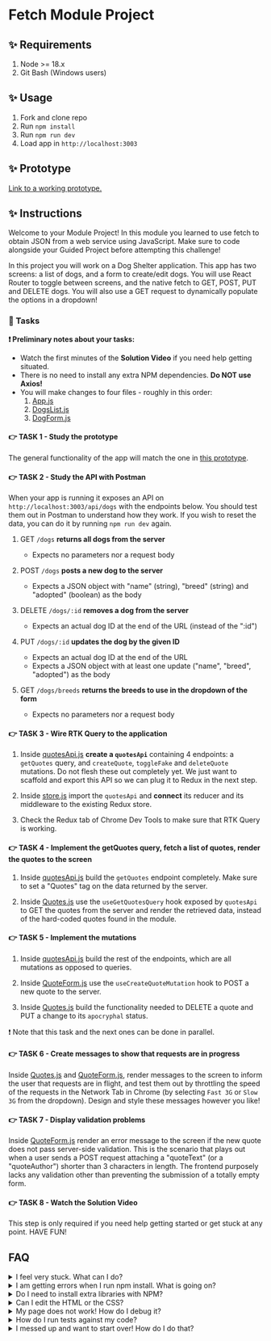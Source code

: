 # Fetch Module Project

## ✨ Requirements

1. Node >= 18.x
2. Git Bash (Windows users)

## ✨ Usage

1. Fork and clone repo
2. Run `npm install`
3. Run `npm run dev`
4. Load app in `http://localhost:3003`

## ✨ Prototype

[Link to a working prototype.](https://bloominstituteoftechnology.github.io/W_S11_Fetch_Project)

## ✨ Instructions

Welcome to your Module Project! In this module you learned to use fetch to obtain JSON from a web service using JavaScript. Make sure to code alongside your Guided Project before attempting this challenge!

In this project you will work on a Dog Shelter application. This app has two screens: a list of dogs, and a form to create/edit dogs. You will use React Router to toggle between screens, and the native fetch to GET, POST, PUT and DELETE dogs. You will also use a GET request to dynamically populate the options in a dropdown!

### 🥷 Tasks

**❗ Preliminary notes about your tasks:**

- Watch the first minutes of the **Solution Video** if you need help getting situated.
- There is no need to install any extra NPM dependencies. **Do NOT use Axios!**
- You will make changes to four files - roughly in this order:
  1. [App.js](./frontend/components/App.js)
  2. [DogsList.js](./frontend/components/DogsList.js)
  3. [DogForm.js](./frontend/components/DogForm.js)

#### 👉 TASK 1 - Study the prototype

The general functionality of the app will match the one in [this prototype](https://bloominstituteoftechnology.github.io/W_S11_Fetch_Project).

#### 👉 TASK 2 - Study the API with Postman

When your app is running it exposes an API on `http://localhost:3003/api/dogs` with the endpoints below. You should test them out in Postman to understand how they work. If you wish to reset the data, you can do it by running `npm run dev` again.

1. GET `/dogs` **returns all dogs from the server**
    - Expects no parameters nor a request body

2. POST `/dogs` **posts a new dog to the server**
    - Expects a JSON object with "name" (string), "breed" (string) and "adopted" (boolean) as the body

3. DELETE `/dogs/:id` **removes a dog from the server**
    - Expects an actual dog ID at the end of the URL (instead of the ":id")

4. PUT `/dogs/:id` **updates the dog by the given ID**
    - Expects an actual dog ID at the end of the URL
    - Expects a JSON object with at least one update ("name", "breed", "adopted") as the body

5. GET `/dogs/breeds` **returns the breeds to use in the dropdown of the form**
    - Expects no parameters nor a request body

#### 👉 TASK 3 - Wire RTK Query to the application

1. Inside [quotesApi.js](./frontend/state/quotesApi.js) **create a `quotesApi`** containing 4 endpoints: a `getQuotes` query, and `createQuote`, `toggleFake` and `deleteQuote` mutations. Do not flesh these out completely yet. We just want to scaffold and export this API so we can plug it to Redux in the next step.

2. Inside [store.js](./frontend/state/store.js) import the `quotesApi` and **connect** its reducer and its middleware to the existing Redux store.

3. Check the Redux tab of Chrome Dev Tools to make sure that RTK Query is working.

#### 👉 TASK 4 - Implement the getQuotes query, fetch a list of quotes, render the quotes to the screen

1. Inside [quotesApi.js](./frontend/state/quotesApi.js) build the `getQuotes` endpoint completely. Make sure to set a "Quotes" tag on the data returned by the server.

2. Inside [Quotes.js](./frontend/components/Quotes.js) use the `useGetQuotesQuery` hook exposed by `quotesApi` to GET the quotes from the server and render the retrieved data, instead of the hard-coded quotes found in the module.

#### 👉 TASK 5 - Implement the mutations

1. Inside [quotesApi.js](./frontend/state/quotesApi.js) build the rest of the endpoints, which are all mutations as opposed to queries.

2. Inside [QuoteForm.js](./frontend/components/QuoteForm.js) use the `useCreateQuoteMutation` hook to POST a new quote to the server.

3. Inside [Quotes.js](./frontend/state/Quotes.js) build the functionality needed to DELETE a quote and PUT a change to its `apocryphal` status.

❗ Note that this task and the next ones can be done in parallel.

#### 👉 TASK 6 - Create messages to show that requests are in progress

Inside [Quotes.js](./frontend/components/Quotes.js) and [QuoteForm.js](./frontend/components/QuoteForm.js), render messages to the screen to inform the user that requests are in flight, and test them out by throttling the speed of the requests in the Network Tab in Chrome (by selecting `Fast 3G` or `Slow 3G` from the dropdown). Design and style these messages however you like!

#### 👉 TASK 7 - Display validation problems

Inside [QuoteForm.js](./frontend/components/QuoteForm.js) render an error message to the screen if the new quote does not pass server-side validation. This is the scenario that plays out when a user sends a POST request attaching a "quoteText" (or a "quoteAuthor") shorter than 3 characters in length. The frontend purposely lacks any validation other than preventing the submission of a totally empty form.

#### 👉 TASK 8 - Watch the Solution Video

This step is only required if you need help getting started or get stuck at any point. HAVE FUN!

## FAQ

<details>
  <summary>I feel very stuck. What can I do?</summary>

Redo the Guided Project for the module, or check out the Solution Video for this project. In these recordings, an industry expert walks you through their thinking in detail, while they solve the tasks.

</details>

<details>
  <summary>I am getting errors when I run npm install. What is going on?</summary>

This project requires Node >= V18 correctly installed in order to work. Sometimes Node can be misconfigured. Try deleting `node_modules` and running `npm install`. If this fails, try deleting both `node_modules` and `package-lock.json` before reinstalling. If all fails, please request support!

</details>

<details>
  <summary>Do I need to install extra libraries with NPM?</summary>

No. Everything you need should be installed already.

</details>

<details>
  <summary>Can I edit the HTML or the CSS?</summary>

You can edit the CSS of the project to give it a personal touch so you can add it to your portfolio, but only after you've finished your tasks!

</details>

<details>
  <summary>My page does not work! How do I debug it?</summary>

Remember to use console.logs and breakpoints to troubleshoot your code. Do not panic if you see errors in the console, just read them carefully looking for clues. Also keep an eye on the Redux DevTools.

</details>

<details>
  <summary>How do I run tests against my code?</summary>

There are no automatic tests in this project. Feel free to write some, though! All necessary libraries are installed.

</details>

<details>
  <summary>I messed up and want to start over! How do I do that?</summary>

Do NOT delete your repository from GitHub! Instead, commit frequently as you work. This in practice creates restore points. If you find yourself in a mess, use git reset --hard to simply discard all changes to your code since your last commit. If you are dead-set on restarting the challenge from scratch, you can do this with Git as well. Research how to reset --hard to a specific commit.

</details>
